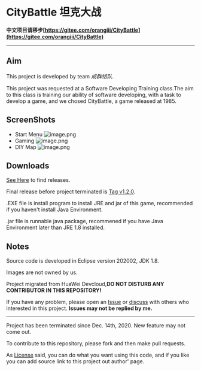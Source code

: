 # CityBattle 坦克大战
**中文项目请移步[https://gitee.com/orangiii/CityBattle](https://gitee.com/orangiii/CityBattle)**
****
## Aim
This project is developed by team *成群结队*.

This project was requested at a Software Developing Training class.The aim to this class is training our ability of software developing, with a task to develop a game, and we chosed CityBattle, a game released at 1985.

## ScreenShots
- Start Menu
![image.png](https://i.loli.net/2021/01/22/v3hLRoqPeI8EGFA.png "Start Menu")
- Gaming
![image.png](https://i.loli.net/2021/01/22/s1Ry7iv8ICjTNhw.png "Gaming")
- DIY Map
![image.png](https://i.loli.net/2021/01/22/UnGBrx4V3fzbWCM.png "DIY Map")

## Downloads
[See Here](https://github.com/Jiaocz/CityBattle/releases) to find releases. 

Final release before project terminated is [Tag v1.2.0](https://github.com/Jiaocz/CityBattle/releases/tag/v1.2.0). 

.EXE file is install program to install JRE and jar of this game, recommended if you haven't install Java Environment. 

.jar file is runnable java package, recommened if you have Java Environment later than JRE 1.8 installed.

## Notes
Source code is developed in Eclipse version 202002, JDK 1.8. 

Images are not owned by us. 

Project migrated from HuaWei Devcloud,**DO NOT DISTURB ANY CONTRIBUTOR IN THIS REPOSITORY!**  

If you have any problem, please open an [Issue](https://github.com/Jiaocz/CityBattle/issues) or [discuss](https://github.com/Jiaocz/CityBattle/discussions) with others who interested in this project. **Issues may not be replied by me.**  

****
Project has been terminated since Dec. 14th, 2020. New feature may not come out.  

To contribute to this repository, please fork and then make pull requests.  

As [License](https://github.com/Jiaocz/CityBattle/blob/master/LICENSE) said, you can do what you want using this code, and if you like you can add source link to this project out author' page.
